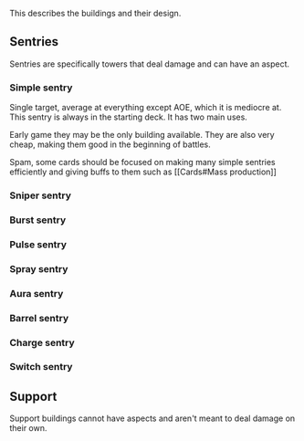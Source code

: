 
This describes the buildings and their design.

## Sentries

Sentries are specifically towers that deal damage and can have an aspect.

### Simple sentry

Single target, average at everything except AOE, which it is mediocre at. This sentry is always in the starting deck. It has two main uses.

Early game they may be the only building available. They are also very cheap, making them good in the beginning of battles.

Spam, some cards should be focused on making many simple sentries efficiently and giving buffs to them such as [[Cards#Mass production]]

### Sniper sentry
### Burst sentry
### Pulse sentry
### Spray sentry
### Aura sentry
### Barrel sentry
### Charge sentry
### Switch sentry

## Support

Support buildings cannot have aspects and aren't meant to deal damage on their own.
